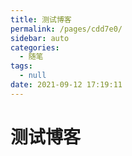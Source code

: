 ```yaml
---
title: 测试博客
permalink: /pages/cdd7e0/
sidebar: auto
categories: 
  - 随笔
tags: 
  - null
date: 2021-09-12 17:19:11
---
```


# 测试博客